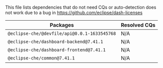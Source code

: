 This file lists dependencies that do not need CQs or auto-detection does not work due to a bug in https://github.com/eclipse/dash-licenses

| Packages | Resolved CQs |
| --- | --- |
| `@eclipse-che/@devfile/api@0.0.1-1633545768` | N/A |
| `@eclipse-che/dashboard-backend@7.41.1` | N/A |
| `@eclipse-che/dashboard-frontend@7.41.1` | N/A |
| `@eclipse-che/common@7.41.1` | N/A |
